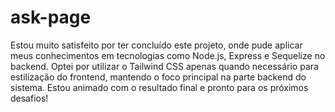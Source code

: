 # ask-page
Estou muito satisfeito por ter concluído este projeto, onde pude aplicar meus conhecimentos em tecnologias como Node.js, Express e Sequelize no backend. Optei por utilizar o Tailwind CSS apenas quando necessário para estilização do frontend, mantendo o foco principal na parte backend do sistema. Estou animado com o resultado final e pronto para os próximos desafios!